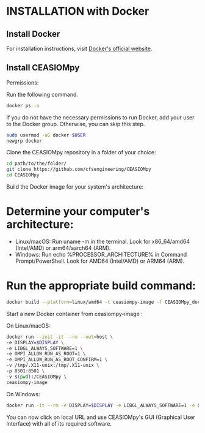 # INSTALLATION with Docker

## Install Docker

For installation instructions, visit [Docker's official website](https://docs.docker.com/get-started/get-docker/).

## Install CEASIOMpy

Permissions:

Run the following command.

```bash
docker ps -a
```

If you do not have the necessary permissions to run Docker, add your user to the Docker group. Otherwise, you can skip this step.

```bash
sudo usermod -aG docker $USER
newgrp docker
```

Clone the CEASIOMpy repository in a folder of your choice:

```bash
cd path/to/the/folder/
git clone https://github.com/cfsengineering/CEASIOMpy
cd CEASIOMpy
```

Build the Docker image for your system's architecture:

# Determine your computer's architecture:

- Linux/macOS: Run uname -m in the terminal. Look for x86_64/amd64 (Intel/AMD) or arm64/aarch64 (ARM).
- Windows: Run echo %PROCESSOR_ARCHITECTURE% in Command Prompt/PowerShell. Look for AMD64 (Intel/AMD) or ARM64 (ARM).

# Run the appropriate build command:

```bash
docker build --platform=linux/amd64 -t ceasiompy-image -f CEASIOMpy_docker_Installation .
```

Start a new Docker container from ceasiompy-image :

On Linux/macOS:

```bash
docker run --init -it --rm --net=host \
-e DISPLAY=$DISPLAY \
-e LIBGL_ALWAYS_SOFTWARE=1 \
-e OMPI_ALLOW_RUN_AS_ROOT=1 \
-e OMPI_ALLOW_RUN_AS_ROOT_CONFIRM=1 \
-v /tmp/.X11-unix:/tmp/.X11-unix \
-p 8501:8501 \
-v $(pwd):/CEASIOMpy \
ceasiompy-image
```

On Windows:

```bash
docker run -it --rm -e DISPLAY=$DISPLAY -e LIBGL_ALWAYS_SOFTWARE=1 -e OMPI_ALLOW_RUN_AS_ROOT=1 -e OMPI_ALLOW_RUN_AS_ROOT_CONFIRM=1 -v /tmp/.X11-unix:/tmp/.X11-unix -p 8501:8501 -v ${PWD}:/CEASIOMpy ceasiompy-image
```

You can now click on local URL and use CEASIOMpy's GUI (Graphical User Interface) with all of its required software.
